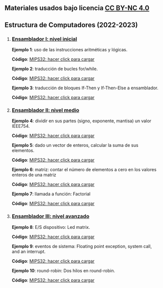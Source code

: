 ## Materiales usados bajo licencia [CC BY-NC 4.0](http://creativecommons.org/licenses/by-nc/4.0/)

## Estructura de Computadores (2022-2023)

1. ### <ins>Ensamblador I: nivel inicial</ins>

    **Ejemplo 1**: uso de las instrucciones aritméticas y lógicas.

    **Código**: <a class="btn btn-outline-primary py-0 my-1 text-dark font-weight-bold text-justify" href="https://wepsim.github.io/wepsim/ws_dist/wepsim-classic.html?mode=ep&examples_set=Default-MIPS&example=0&simulator=assembly:register_file"><span class="rounded text-primary font-weight-bold">MIPS32: hacer click para cargar</span></a>

   
    **Ejemplo 2**: traducción de bucles for/while.

    **Código**: <a class="btn btn-outline-primary py-0 my-1 text-dark font-weight-bold text-justify" href="https://wepsim.github.io/wepsim/ws_dist/wepsim-classic.html?mode=ep&examples_set=Default-MIPS&example=2&simulator=assembly:register_file"><span class="rounded text-primary font-weight-bold">MIPS32: hacer click para cargar</span></a>

   
    **Ejemplo 3**: traducción de bloques If-Then y If-Then-Else a ensamblador.

    **Código**: <a class="btn btn-outline-primary py-0 my-1 text-dark font-weight-bold text-justify" href="https://wepsim.github.io/wepsim/ws_dist/wepsim-classic.html?mode=ep&examples_set=Default-MIPS&example=3&simulator=assembly:register_file"><span class="rounded text-primary font-weight-bold">MIPS32: hacer click para cargar</span></a>


2. ### <ins>Ensamblador II: nivel medio</ins>  

    **Ejemplo 4**: dividir en sus partes (signo, exponente, mantisa) un valor IEEE754.

    **Código**: <a class="btn btn-outline-primary py-0 my-1 text-dark font-weight-bold text-justify" href="https://wepsim.github.io/wepsim/ws_dist/wepsim-classic.html?mode=ep&examples_set=Default-MIPS&example=5&simulator=assembly:register_file"><span class="rounded text-primary font-weight-bold">MIPS32: hacer click para cargar</span></a>


    **Ejemplo 5**: dado un vector de enteros, calcular la suma de sus elementos.

    **Código**: <a class="btn btn-outline-primary py-0 my-1 text-dark font-weight-bold text-justify" href="https://wepsim.github.io/wepsim/ws_dist/wepsim-classic.html?mode=ep&examples_set=Default-MIPS&example=4&simulator=assembly:register_file"><span class="rounded text-primary font-weight-bold">MIPS32: hacer click para cargar</span></a>


    **Ejemplo 6**: matriz: contar el número de elementos a cero en los valores enteros de una matriz</h5>

    **Código**: <a class="btn btn-outline-primary py-0 my-1 text-dark font-weight-bold text-justify" href="https://wepsim.github.io/wepsim/ws_dist/wepsim-classic.html?mode=ep&examples_set=Default-MIPS&example=7&simulator=assembly:register_file"><span class="rounded text-primary font-weight-bold">MIPS32: hacer click para cargar</span></a>


    **Ejemplo 7**: llamada a función: Factorial

    **Código**: <a class="btn btn-outline-primary py-0 my-1 text-dark font-weight-bold text-justify" href="https://wepsim.github.io/wepsim/ws_dist/?mode=ep&examples_set=Default-MIPS&example=16&simulator=assembly:register_file"><span class="rounded text-primary font-weight-bold">MIPS32: hacer click para cargar</span></a>


3. ### <ins>Ensamblador III: nivel avanzado</ins>  

    **Ejemplo 8**: E/S dispositivo: Led matrix.

    **Código**: <a class="btn btn-outline-primary py-0 my-1 text-dark font-weight-bold text-justify" href="https://wepsim.github.io/wepsim/ws_dist/?mode=ep&examples_set=Default-MIPS&example=14&simulator=assembly:ledmatrix"><span class="rounded text-primary font-weight-bold">MIPS32: hacer click para cargar</span></a>


    **Ejemplo 9**: eventos de sistema: Floating point exception, system call, and an interrupt.

    **Código**: <a class="btn btn-outline-primary py-0 my-1 text-dark font-weight-bold text-justify" href="https://wepsim.github.io/wepsim/ws_dist/?mode=ep&examples_set=Default-MIPS&example=12&simulator=assembly:screen"><span class="rounded text-primary font-weight-bold">MIPS32: hacer click para cargar</span></a>


    **Ejemplo 10**: round-robin: Dos hilos en round-robin.

    **Código**: <a class="btn btn-outline-primary py-0 my-1 text-white font-weight-bold text-justify" href="https://wepsim.github.io/wepsim/ws_dist/?mode=ep&examples_set=Default-MIPS&example=19&simulator=assembly:screen"><span class="rounded text-primary font-weight-bold">MIPS32: hacer click para cargar</span></a>

